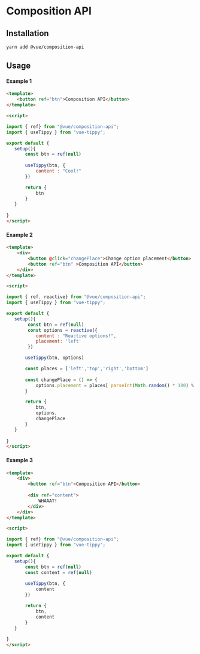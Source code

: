 # Composition API


## Installation

```bash
yarn add @vue/composition-api
```


## Usage

#### Example 1

<vue-code>
<div slot="demo">
<comp-demo-1/>
</div>
<div slot="code">

```html
<template>
    <button ref="btn">Composition API</button>
</template>

<script>

import { ref} from "@vue/composition-api";
import { useTippy } from "vue-tippy";

export default {
   setup(){
       const btn = ref(null)
       
       useTippy(btn, {
           content : "Cool!"
       })

       return {
           btn
       }
   }
    
}
</script>
```

</div>
</vue-code>


#### Example 2

<vue-code>
<div slot="demo">
<comp-demo-2/>
</div>
<div slot="code">

```html
<template>
    <div>
        <button @click="changePlace">Change option placement</button>
        <button ref="btn" >Composition API</button>
    </div>
</template>

<script>

import { ref, reactive} from "@vue/composition-api";
import { useTippy } from "vue-tippy";

export default {
   setup(){
        const btn = ref(null)
        const options = reactive({
           content : "Reactive options!",
           placement: 'left'
        })

       useTippy(btn, options)

       const places = ['left','top','right','bottom']
       
       const changePlace = () => {
           options.placement = places[ parseInt(Math.random() * 100) % places.length ]
       }

       return {
           btn,
           options,
           changePlace
       }
   }
    
}
</script>
```

</div>
</vue-code>

#### Example 3

<vue-code>
<div slot="demo">
<comp-demo-3/>
</div>
<div slot="code">

```html
<template>
    <div>
        <button ref="btn">Composition API</button>
        
        <div ref="content">
            WHAAAT!
        </div>
    </div>
</template>

<script>

import { ref} from "@vue/composition-api";
import { useTippy } from "vue-tippy";

export default {
   setup(){
       const btn = ref(null)
       const content = ref(null)
       
       useTippy(btn, {
           content
       })

       return {
           btn,
           content
       }
   }
    
}
</script>
```

</div>
</vue-code>
